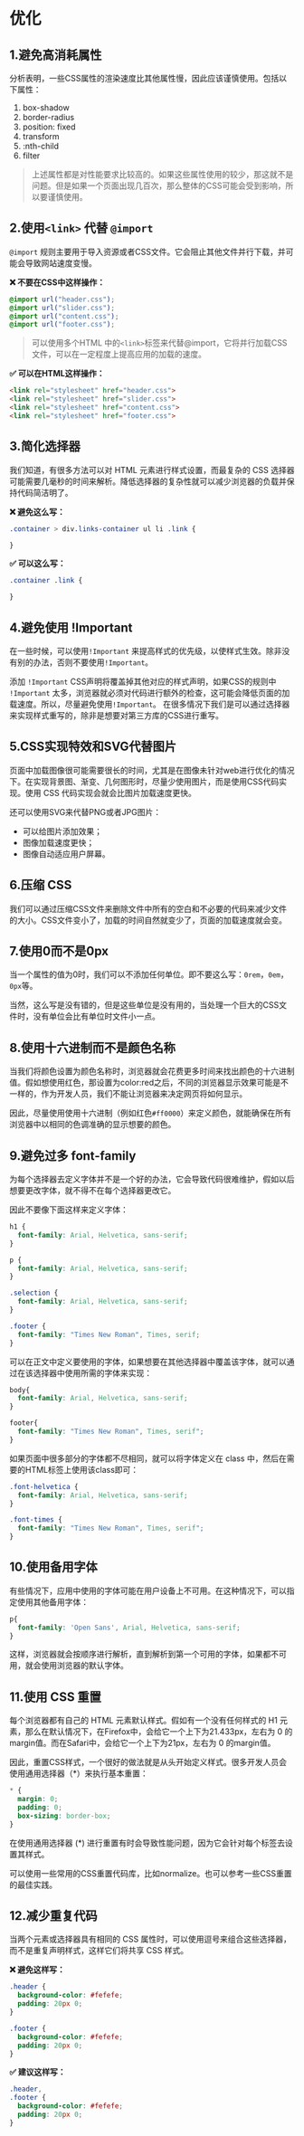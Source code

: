 # 优化

## 1.避免高消耗属性
分析表明，一些CSS属性的渲染速度比其他属性慢，因此应该谨慎使用。包括以下属性：
1. box-shadow
2. border-radius
3. position: fixed
4. transform
5. :nth-child
6. filter

> 上述属性都是对性能要求比较高的。如果这些属性使用的较少，那这就不是问题。但是如果一个页面出现几百次，那么整体的CSS可能会受到影响，所以要谨慎使用。

## 2.使用`<link>` 代替 `@import`
`@import` 规则主要用于导入资源或者CSS文件。它会阻止其他文件并行下载，并可能会导致网站速度变慢。

**❌ 不要在CSS中这样操作：**
```css
@import url("header.css");
@import url("slider.css");
@import url("content.css");
@import url("footer.css");
```
>可以使用多个HTML 中的`<link>`标签来代替@import，它将并行加载CSS文件，可以在一定程度上提高应用的加载的速度。

**✅ 可以在HTML这样操作：**
```html
<link rel="stylesheet" href="header.css">
<link rel="stylesheet" href="slider.css">
<link rel="stylesheet" href="content.css">
<link rel="stylesheet" href="footer.css">
```

## 3.简化选择器
我们知道，有很多方法可以对 HTML 元素进行样式设置，而最复杂的 CSS 选择器可能需要几毫秒的时间来解析。降低选择器的复杂性就可以减少浏览器的负载并保持代码简洁明了。

**❌ 避免这么写：**
```css
.container > div.links-container ul li .link {

}
```

**✅ 可以这么写：**
```css
.container .link {

}
```

## 4.避免使用 !Important
在一些时候，可以使用`!Important` 来提高样式的优先级，以使样式生效。除非没有别的办法，否则不要使用`!Important`。

添加 `!Important` CSS声明将覆盖掉其他对应的样式声明，如果CSS的规则中 `!Important` 太多，浏览器就必须对代码进行额外的检查，这可能会降低页面的加载速度。所以，尽量避免使用`!Important`。 在很多情况下我们是可以通过选择器来实现样式重写的，除非是想要对第三方库的CSS进行重写。

## 5.CSS实现特效和SVG代替图片
页面中加载图像很可能需要很长的时间，尤其是在图像未针对web进行优化的情况下。在实现背景图、渐变、几何图形时，尽量少使用图片，而是使用CSS代码实现。使用 CSS 代码实现会就会比图片加载速度更快。

还可以使用SVG来代替PNG或者JPG图片：
- 可以给图片添加效果；
- 图像加载速度更快；
- 图像自动适应用户屏幕。

## 6.压缩 CSS
我们可以通过压缩CSS文件来删除文件中所有的空白和不必要的代码来减少文件的大小。CSS文件变小了，加载的时间自然就变少了，页面的加载速度就会变。

## 7.使用0而不是0px
当一个属性的值为0时，我们可以不添加任何单位。即不要这么写：`0rem`，`0em`，`0px`等。

当然，这么写是没有错的，但是这些单位是没有用的，当处理一个巨大的CSS文件时，没有单位会比有单位时文件小一点。

## 8.使用十六进制而不是颜色名称
当我们将颜色设置为颜色名称时，浏览器就会花费更多时间来找出颜色的十六进制值。假如想使用红色，那设置为color:red之后，不同的浏览器显示效果可能是不一样的，作为开发人员，我们不能让浏览器来决定网页将如何显示。

因此，尽量使用使用十六进制（例如红色`#ff0000`）来定义颜色，就能确保在所有浏览器中以相同的色调准确的显示想要的颜色。

## 9.避免过多 font-family 

为每个选择器去定义字体并不是一个好的办法，它会导致代码很难维护，假如以后想要更改字体，就不得不在每个选择器更改它。

因此不要像下面这样来定义字体：
```css
h1 {
  font-family: Arial, Helvetica, sans-serif;
}

p {
  font-family: Arial, Helvetica, sans-serif;
}

.selection {
  font-family: Arial, Helvetica, sans-serif;
}

.footer {
  font-family: "Times New Roman", Times, serif;
}
```

可以在正文中定义要使用的字体，如果想要在其他选择器中覆盖该字体，就可以通过在该选择器中使用所需的字体来实现：

```css
body{
  font-family: Arial, Helvetica, sans-serif;
}

footer{
  font-family: "Times New Roman", Times, serif";
}
```
如果页面中很多部分的字体都不尽相同，就可以将字体定义在 class 中，然后在需要的HTML标签上使用该class即可：
```css
.font-helvetica {
  font-family: Arial, Helvetica, sans-serif;
}

.font-times {
  font-family: "Times New Roman", Times, serif";
}
```
## 10.使用备用字体
有些情况下，应用中使用的字体可能在用户设备上不可用。在这种情况下，可以指定使用其他备用字体：
```css
p{
  font-family: 'Open Sans', Arial, Helvetica, sans-serif;
}
```
这样，浏览器就会按顺序进行解析，直到解析到第一个可用的字体，如果都不可用，就会使用浏览器的默认字体。

## 11.使用 CSS 重置
每个浏览器都有自己的 HTML 元素默认样式。假如有一个没有任何样式的 H1 元素，那么在默认情况下，在Firefox中，会给它一个上下为21.433px，左右为 0 的margin值。而在Safari中，会给它一个上下为21px，左右为 0 的margin值。

因此，重置CSS样式，一个很好的做法就是从头开始定义样式。很多开发人员会使用通用选择器（*）来执行基本重置：

```css
* {
  margin: 0;
  padding: 0;
  box-sizing: border-box;
}
```

在使用通用选择器 (*) 进行重置有时会导致性能问题，因为它会针对每个标签去设置其样式。

可以使用一些常用的CSS重置代码库，比如normalize。也可以参考一些CSS重置的最佳实践。

## 12.减少重复代码
当两个元素或选择器具有相同的 CSS 属性时，可以使用逗号来组合这些选择器，而不是重复声明样式，这样它们将共享 CSS 样式。

**❌ 避免这样写：**

```css
.header {
  background-color: #fefefe;
  padding: 20px 0;
}

.footer {
  background-color: #fefefe;
  padding: 20px 0;
}
```

**✅ 建议这样写：**
```css
.header,
.footer {
  background-color: #fefefe;
  padding: 20px 0;
}
```

